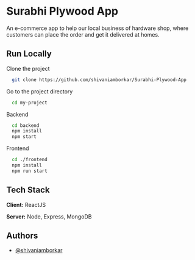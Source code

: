 
# Surabhi Plywood App

An e-commerce app to help our local business of hardware shop, where customers can place the order and get it delivered at homes. 


## Run Locally

Clone the project

```bash
  git clone https://github.com/shivaniamborkar/Surabhi-Plywood-App
```

Go to the project directory

```bash
  cd my-project
```

Backend

```bash
  cd backend
  npm install
  npm start
```

Frontend

```bash
  cd ./frontend
  npm install
  npm run start
```


## Tech Stack

**Client:** ReactJS

**Server:** Node, Express, MongoDB


## Authors

- [@shivaniamborkar](https://www.github.com/shivaniamborkar)

